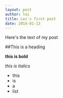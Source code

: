 ```yaml
---
layout: post
author: lei
title: Lei's first post
date: 2014-01-13
---
```


Here's the text of my post

##This is a heading 

**this is bold**

*this is italics*

* this
* is
* a
* list
